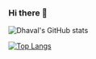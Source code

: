 ### Hi there 👋

<!--
**dhavalgajera/dhavalgajera** is a ✨ _special_ ✨ repository because its `README.md` (this file) appears on your GitHub profile.

Here are some ideas to get you started:

- 🔭 I’m currently working on ...
- 🌱 I’m currently learning ...
- 👯 I’m looking to collaborate on ...
- 🤔 I’m looking for help with ...
- 💬 Ask me about ...
- 📫 How to reach me: ...
- 😄 Pronouns: ...
- ⚡ Fun fact: ...
-->

![Dhaval's GitHub stats](https://github-readme-stats.vercel.app/api?username=dhavalgajera&count_private=true)

[![Top Langs](https://github-readme-stats.vercel.app/api/top-langs/?username=dhavalgajera)](https://github.com/anuraghazra/github-readme-stats)
